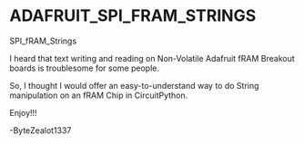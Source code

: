 # ADAFRUIT_SPI_FRAM_STRINGS

SPI_fRAM_Strings

I heard that text writing and reading on Non-Volatile Adafruit fRAM Breakout boards is troublesome for some people.

So, I thought I would offer an easy-to-understand way to do String manipulation on an fRAM Chip in CircuitPython.

Enjoy!!!

-ByteZealot1337
